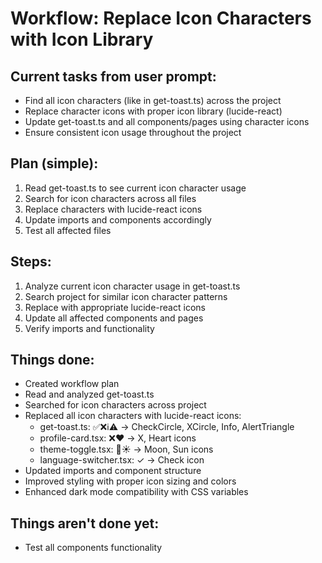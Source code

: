# Workflow: Replace Icon Characters with Icon Library

## Current tasks from user prompt:

- Find all icon characters (like in get-toast.ts) across the project
- Replace character icons with proper icon library (lucide-react)
- Update get-toast.ts and all components/pages using character icons
- Ensure consistent icon usage throughout the project

## Plan (simple):

1. Read get-toast.ts to see current icon character usage
2. Search for icon characters across all files
3. Replace characters with lucide-react icons
4. Update imports and components accordingly
5. Test all affected files

## Steps:

1. Analyze current icon character usage in get-toast.ts
2. Search project for similar icon character patterns
3. Replace with appropriate lucide-react icons
4. Update all affected components and pages
5. Verify imports and functionality

## Things done:

- Created workflow plan
- Read and analyzed get-toast.ts
- Searched for icon characters across project
- Replaced all icon characters with lucide-react icons:
    - get-toast.ts: ✅❌ℹ️⚠️ → CheckCircle, XCircle, Info, AlertTriangle
    - profile-card.tsx: ❌❤️ → X, Heart icons
    - theme-toggle.tsx: 🌙☀️ → Moon, Sun icons
    - language-switcher.tsx: ✓ → Check icon
- Updated imports and component structure
- Improved styling with proper icon sizing and colors
- Enhanced dark mode compatibility with CSS variables

## Things aren't done yet:

- Test all components functionality
